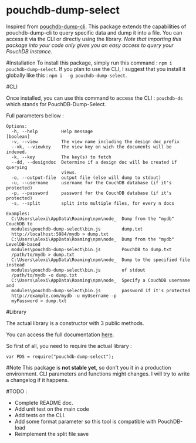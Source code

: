 # pouchdb-dump-select
Inspired from [pouchdb-dump-cli](https://www.npmjs.com/package/pouchdb-dump-cli). This package extends the capabilities of pouchdb-dump-cli to query specific data and dump it into a file. You can access it via the CLI or directly using the library. *Note that importing this package into your code only gives you an easy access to query your PouchDB instance.*

#Installation
To install this package, simply run this command : `npm i pouchdb-dump-select`. If you plan to use the CLI, I suggest that you install it globally like this : `npm i  -g pouchdb-dump-select`.


#CLI

Once installed, you can use this command to access the CLI : `pouchdb-ds` which stands for PouchDB-Dump-Select.

Full parameters bellow :

```
Options:
  -h, --help         Help message                                      [boolean]
  -v, --view         The view name including the design doc prefix
  --vk, --viewkey    The view key on wich the documents will be indexed.
  -k, --key          The key(s) to fetch
  --dd, --designdoc  Determine if a design doc will be created if querying
                     views.
  -o, --output-file  output file (else will dump to stdout)
  -u, --username     username for the CouchDB database (if it's protected)
  -p, --password     password for the CouchDB database (if it's protected)
  -s, --split        split into multiple files, for every n docs

Examples:
  C:\Users\alexi\AppData\Roaming\npm\node_  Dump from the "mydb" CouchDB to
  modules\pouchdb-dump-select\bin.js        dump.txt
  http://localhost:5984/mydb > dump.txt
  C:\Users\alexi\AppData\Roaming\npm\node_  Dump from the "mydb" LevelDB-based
  modules\pouchdb-dump-select\bin.js        PouchDB to dump.txt
  /path/to/mydb > dump.txt
  C:\Users\alexi\AppData\Roaming\npm\node_  Dump to the specified file instead
  modules\pouchdb-dump-select\bin.js        of stdout
  /path/to/mydb -o dump.txt
  C:\Users\alexi\AppData\Roaming\npm\node_  Specify a CouchDB username and
  modules\pouchdb-dump-select\bin.js        password if it's protected
  http://example.com/mydb -u myUsername -p
  myPassword > dump.txt

```



#Library

The actual library is a constructor with 3 public methods. 

You can access the full documentation [here](https://popojargo.github.io/pouchdb-dump-select/docs/index.html).

So first of all, you  need to require the actual library :
```
var PDS = require("pouchdb-dump-select");
```





#Note
This package is **not stable yet**, so don't you it in a production environment. CLI parameters and functions might changes. I will try to write a changelog if it happens.



#TODO :
- Complete README doc.
- Add unit test on the main code
- Add tests on the CLI.
- Add some format parameter so this tool is compatible with PouchDB-load
- Reimplement the split file save
